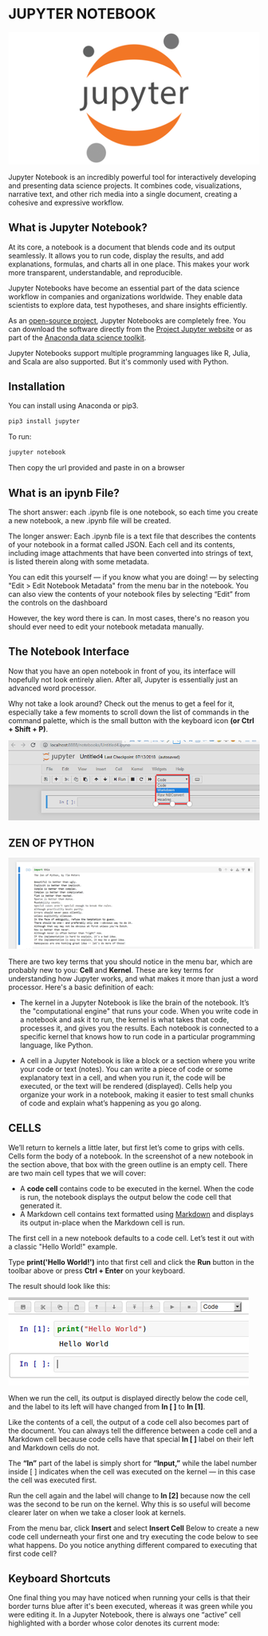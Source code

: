 # JUPYTER NOTEBOOK

![Jupyter logo](https://github.com/leone-nyaga/Data_Analysis/blob/main/images/jupyter.png)

Jupyter Notebook is an incredibly powerful tool for interactively developing and presenting data science projects. It combines code, visualizations, narrative text, and other rich media into a single document, creating a cohesive and expressive workflow.

## What is Jupyter Notebook?

At its core, a notebook is a document that blends code and its output seamlessly. It allows you to run code, display the results, and add explanations, formulas, and charts all in one place. This makes your work more transparent, understandable, and reproducible.

Jupyter Notebooks have become an essential part of the data science workflow in companies and organizations worldwide. They enable data scientists to explore data, test hypotheses, and share insights efficiently.

As an [open-source project](https://jupyter.org), Jupyter Notebooks are completely free. You can download the software directly from the [Project Jupyter website](https://jupyter.org/install) or as part of the [Anaconda data science toolkit](https://jupyter.org/install).

Jupyter Notebooks support multiple programming languages like R, Julia, and Scala are also supported. But it's commonly used with Python.

## Installation

You can install using Anaconda or pip3.

```bash
pip3 install jupyter
```

To run:

```bash
jupyter notebook
```

Then copy the url provided and paste in on a browser

## What is an ipynb File?

The short answer: each .ipynb file is one notebook, so each time you create a new notebook, a new .ipynb file will be created.

The longer answer: Each .ipynb file is a text file that describes the contents of your notebook in a format called JSON. Each cell and its contents, including image attachments that have been converted into strings of text, is listed therein along with some metadata.

You can edit this yourself — if you know what you are doing! — by selecting "Edit > Edit Notebook Metadata" from the menu bar in the notebook. You can also view the contents of your notebook files by selecting “Edit” from the controls on the dashboard

However, the key word there is can. In most cases, there's no reason you should ever need to edit your notebook metadata manually.

## The Notebook Interface

Now that you have an open notebook in front of you, its interface will hopefully not look entirely alien. After all, Jupyter is essentially just an advanced word processor.

Why not take a look around? Check out the menus to get a feel for it, especially take a few moments to scroll down the list of commands in the command palette, which is the small button with the keyboard icon **(or Ctrl + Shift + P)**.

![jupyter interface](https://github.com/leone-nyaga/Data_Analysis/blob/main/images/jupyter%20notebook%20interface.png)

## ZEN OF PYTHON

![zen of python](https://github.com/leone-nyaga/Data_Analysis/blob/main/images/zen%20of%20python.png)

There are two key terms that you should notice in the menu bar, which are probably new to you: **Cell** and **Kernel**. These are key terms for understanding how Jupyter works, and what makes it more than just a word processor. Here's a basic definition of each:

+ The kernel in a Jupyter Notebook is like the brain of the notebook. It’s the "computational engine" that runs your code. When you write code in a notebook and ask it to run, the kernel is what takes that code, processes it, and gives you the results. Each notebook is connected to a specific kernel that knows how to run code in a particular programming language, like Python.

+ A cell in a Jupyter Notebook is like a block or a section where you write your code or text (notes). You can write a piece of code or some explanatory text in a cell, and when you run it, the code will be executed, or the text will be rendered (displayed). Cells help you organize your work in a notebook, making it easier to test small chunks of code and explain what’s happening as you go along.

## CELLS

We’ll return to kernels a little later, but first let’s come to grips with cells. Cells form the body of a notebook. In the screenshot of a new notebook in the section above, that box with the green outline is an empty cell. There are two main cell types that we will cover:

+ A **code cell** contains code to be executed in the kernel. When the code is run, the notebook displays the output below the code cell that generated it.
+ A Markdown cell contains text formatted using [Markdown](https://www.markdownguide.org/basic-syntax/) and displays its output in-place when the Markdown cell is run.

The first cell in a new notebook defaults to a code cell. Let’s test it out with a classic "Hello World!" example.

Type **print('Hello World!')** into that first cell and click the **Run** button in the toolbar above or press **Ctrl + Enter** on your keyboard.

The result should look like this:

![Hello world](https://github.com/leone-nyaga/Data_Analysis/blob/main/images/notebook_hello_world.png)

When we run the cell, its output is displayed directly below the code cell, and the label to its left will have changed from **In [ ]** to **In [1]**.

Like the contents of a cell, the output of a code cell also becomes part of the document. You can always tell the difference between a code cell and a Markdown cell because code cells have that special **In [ ]** label on their left and Markdown cells do not.

The **“In”** part of the label is simply short for **“Input,”** while the label number inside [ ] indicates when the cell was executed on the kernel — in this case the cell was executed first.

Run the cell again and the label will change to **In [2]** because now the cell was the second to be run on the kernel. Why this is so useful will become clearer later on when we take a closer look at kernels.

From the menu bar, click **Insert** and select **Insert Cell** Below to create a new code cell underneath your first one and try executing the code below to see what happens. Do you notice anything different compared to executing that first code cell?

## Keyboard Shortcuts

One final thing you may have noticed when running your cells is that their border turns blue after it's been executed, whereas it was green while you were editing it. In a Jupyter Notebook, there is always one “active” cell highlighted with a border whose color denotes its current mode:
